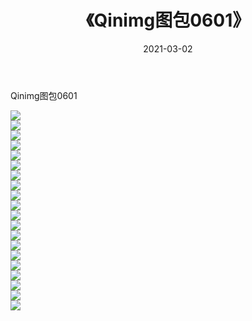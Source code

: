 ﻿---
layout: post
title:  《Qinimg图包0601》
date:   2021-03-02
img: http://imgx.orgx.ga/Qinimg图包/Qinimg图包0601/000.jpg
categories: [美女, 清纯, 唯美]
---

Qinimg图包0601

 ![](http://imgx.orgx.ga/Qinimg图包/Qinimg图包0601/001.jpg) <br>![](http://imgx.orgx.ga/Qinimg图包/Qinimg图包0601/002.jpg) <br>![](http://imgx.orgx.ga/Qinimg图包/Qinimg图包0601/003.jpg) <br>![](http://imgx.orgx.ga/Qinimg图包/Qinimg图包0601/004.jpg) <br>![](http://imgx.orgx.ga/Qinimg图包/Qinimg图包0601/005.jpg) <br>![](http://imgx.orgx.ga/Qinimg图包/Qinimg图包0601/006.jpg) <br>![](http://imgx.orgx.ga/Qinimg图包/Qinimg图包0601/007.jpg) <br>![](http://imgx.orgx.ga/Qinimg图包/Qinimg图包0601/008.jpg) <br>![](http://imgx.orgx.ga/Qinimg图包/Qinimg图包0601/009.jpg) <br>![](http://imgx.orgx.ga/Qinimg图包/Qinimg图包0601/010.jpg) <br>![](http://imgx.orgx.ga/Qinimg图包/Qinimg图包0601/011.jpg) <br>![](http://imgx.orgx.ga/Qinimg图包/Qinimg图包0601/012.jpg) <br>![](http://imgx.orgx.ga/Qinimg图包/Qinimg图包0601/013.jpg) <br>![](http://imgx.orgx.ga/Qinimg图包/Qinimg图包0601/014.jpg) <br>![](http://imgx.orgx.ga/Qinimg图包/Qinimg图包0601/015.jpg) <br>![](http://imgx.orgx.ga/Qinimg图包/Qinimg图包0601/016.jpg) <br>![](http://imgx.orgx.ga/Qinimg图包/Qinimg图包0601/017.jpg) <br>![](http://imgx.orgx.ga/Qinimg图包/Qinimg图包0601/018.jpg) <br>![](http://imgx.orgx.ga/Qinimg图包/Qinimg图包0601/019.jpg) <br>![](http://imgx.orgx.ga/Qinimg图包/Qinimg图包0601/020.jpg) <br>